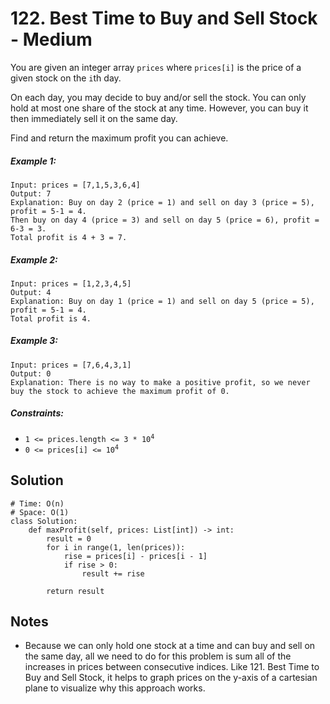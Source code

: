 # 122. Best Time to Buy and Sell Stock - Medium

You are given an integer array `prices` where `prices[i]` is the price of a given stock on the `i`th day.

On each day, you may decide to buy and/or sell the stock. You can only hold at most one share of the stock at any time. However, you can buy it then immediately sell it on the same day.

Find and return the maximum profit you can achieve.

##### Example 1:

```
Input: prices = [7,1,5,3,6,4]
Output: 7
Explanation: Buy on day 2 (price = 1) and sell on day 3 (price = 5), profit = 5-1 = 4.
Then buy on day 4 (price = 3) and sell on day 5 (price = 6), profit = 6-3 = 3.
Total profit is 4 + 3 = 7.
```

##### Example 2:

```
Input: prices = [1,2,3,4,5]
Output: 4
Explanation: Buy on day 1 (price = 1) and sell on day 5 (price = 5), profit = 5-1 = 4.
Total profit is 4.
```

##### Example 3:

```
Input: prices = [7,6,4,3,1]
Output: 0
Explanation: There is no way to make a positive profit, so we never buy the stock to achieve the maximum profit of 0.
```

##### Constraints:

- <code>1 <= prices.length <= 3 * 10<sup>4</sup></code>
- <code>0 <= prices[i] <= 10<sup>4</sup></code>

## Solution

```
# Time: O(n)
# Space: O(1)
class Solution:
    def maxProfit(self, prices: List[int]) -> int:
        result = 0
        for i in range(1, len(prices)):
            rise = prices[i] - prices[i - 1]
            if rise > 0:
                result += rise
            
        return result
```

## Notes
- Because we can only hold one stock at a time and can buy and sell on the same day, all we need to do for this problem is sum all of the increases in prices between consecutive indices. Like 121. Best Time to Buy and Sell Stock, it helps to graph prices on the y-axis of a cartesian plane to visualize why this approach works.